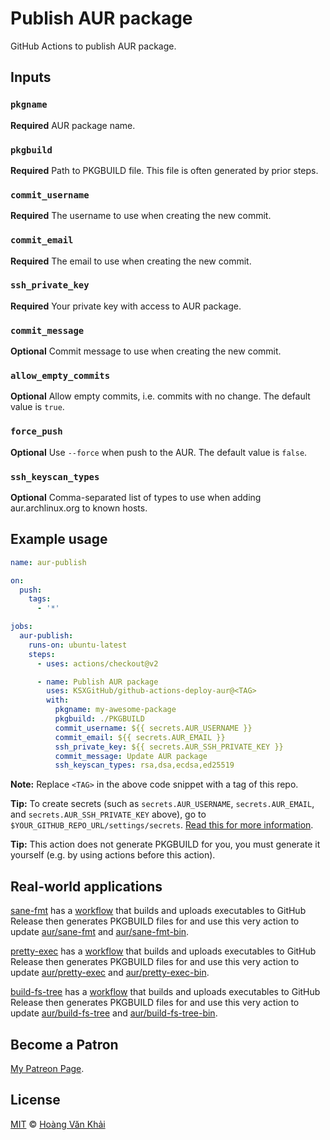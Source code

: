 # Publish AUR package

GitHub Actions to publish AUR package.

## Inputs

### `pkgname`

**Required** AUR package name.

### `pkgbuild`

**Required** Path to PKGBUILD file. This file is often generated by prior steps.

### `commit_username`

**Required** The username to use when creating the new commit.

### `commit_email`

**Required** The email to use when creating the new commit.

### `ssh_private_key`

**Required** Your private key with access to AUR package.

### `commit_message`

**Optional** Commit message to use when creating the new commit.

### `allow_empty_commits`

**Optional** Allow empty commits, i.e. commits with no change. The default value is `true`.

### `force_push`

**Optional** Use `--force` when push to the AUR. The default value is `false`.

### `ssh_keyscan_types`

**Optional** Comma-separated list of types to use when adding aur.archlinux.org to known hosts.

## Example usage

```yaml
name: aur-publish

on:
  push:
    tags:
      - '*'

jobs:
  aur-publish:
    runs-on: ubuntu-latest
    steps:
      - uses: actions/checkout@v2

      - name: Publish AUR package
        uses: KSXGitHub/github-actions-deploy-aur@<TAG>
        with:
          pkgname: my-awesome-package
          pkgbuild: ./PKGBUILD
          commit_username: ${{ secrets.AUR_USERNAME }}
          commit_email: ${{ secrets.AUR_EMAIL }}
          ssh_private_key: ${{ secrets.AUR_SSH_PRIVATE_KEY }}
          commit_message: Update AUR package
          ssh_keyscan_types: rsa,dsa,ecdsa,ed25519
```

**Note:** Replace `<TAG>` in the above code snippet with a tag of this repo.

**Tip:** To create secrets (such as `secrets.AUR_USERNAME`, `secrets.AUR_EMAIL`, and `secrets.AUR_SSH_PRIVATE_KEY` above), go to `$YOUR_GITHUB_REPO_URL/settings/secrets`. [Read this for more information](https://help.github.com/en/actions/configuring-and-managing-workflows/creating-and-storing-encrypted-secrets).

**Tip:** This action does not generate PKGBUILD for you, you must generate it yourself (e.g. by using actions before this action).

## Real-world applications

[sane-fmt](https://github.com/KSXGitHub/sane-fmt) has a [workflow](https://github.com/KSXGitHub/sane-fmt/blob/c07ce4f09c0b8dfa902d28753ebb3800268183f5/.github/workflows/deploy.yaml) that builds and uploads executables to GitHub Release then generates PKGBUILD files for and use this very action to update [aur/sane-fmt](https://aur.archlinux.org/packages/sane-fmt) and [aur/sane-fmt-bin](https://aur.archlinux.org/packages/sane-fmt-bin).

[pretty-exec](https://github.com/KSXGitHub/pretty-exec) has a [workflow](https://github.com/KSXGitHub/pretty-exec/blob/67473cd85f6aa278367e30fce9e41b4e54e4cb82/.github/workflows/deploy.yaml) that builds and uploads executables to GitHub Release then generates PKGBUILD files for and use this very action to update [aur/pretty-exec](https://aur.archlinux.org/packages/pretty-exec/) and [aur/pretty-exec-bin](https://aur.archlinux.org/packages/pretty-exec-bin/).

[build-fs-tree](https://github.com/KSXGitHub/build-fs-tree) has a [workflow](https://github.com/KSXGitHub/build-fs-tree/blob/24924d99ae5cd82f00ea62fe8abc1a187bea7a0b/.github/workflows/deploy.yaml) that builds and uploads executables to GitHub Release then generates PKGBUILD files for and use this very action to update [aur/build-fs-tree](https://aur.archlinux.org/packages/build-fs-tree/) and [aur/build-fs-tree-bin](https://aur.archlinux.org/packages/build-fs-tree-bin/).

## Become a Patron

[My Patreon Page](https://patreon.com/khai96_).

## License

[MIT](https://git.io/JfWEM) © [Hoàng Văn Khải](https://github.com/KSXGitHub/)
